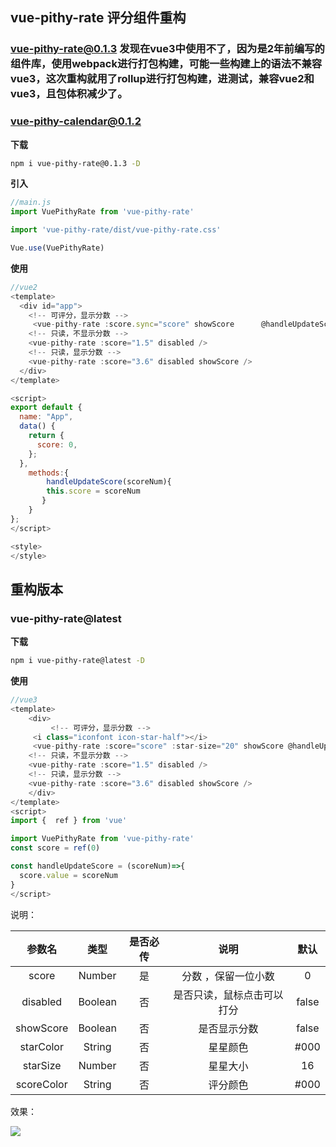 ## vue-pithy-rate 评分组件重构

### vue-pithy-rate@0.1.3 发现在vue3中使用不了，因为是2年前编写的组件库，使用webpack进行打包构建，可能一些构建上的语法不兼容vue3，这次重构就用了rollup进行打包构建，进测试，兼容vue2和vue3，且包体积减少了。

### vue-pithy-calendar@0.1.2

**下载**

```bash
npm i vue-pithy-rate@0.1.3 -D
```

**引入**
```js
//main.js
import VuePithyRate from 'vue-pithy-rate'

import 'vue-pithy-rate/dist/vue-pithy-rate.css'

Vue.use(VuePithyRate)
```

**使用**
```js
//vue2
<template>
  <div id="app">
    <!-- 可评分，显示分数 -->
     <vue-pithy-rate :score.sync="score" showScore      @handleUpdateScore="handleUpdateScore"/>
    <!-- 只读，不显示分数 -->
    <vue-pithy-rate :score="1.5" disabled />
    <!-- 只读，显示分数 -->
    <vue-pithy-rate :score="3.6" disabled showScore />
  </div>
</template>

<script>
export default {
  name: "App",
  data() {
    return {
      score: 0,
    };
  },
    methods:{
        handleUpdateScore(scoreNum){
        this.score = scoreNum
       }
    }
};
</script>

<style>
</style>
```


## 重构版本

### vue-pithy-rate@latest

**下载**

```bash
npm i vue-pithy-rate@latest -D
```

**使用**
```js
//vue3
<template>
    <div>
         <!-- 可评分，显示分数 -->
     <i class="iconfont icon-star-half"></i>
     <vue-pithy-rate :score="score" :star-size="20" showScore @handleUpdateScore="handleUpdateScore"/>
    <!-- 只读，不显示分数 -->
    <vue-pithy-rate :score="1.5" disabled />
    <!-- 只读，显示分数 -->
    <vue-pithy-rate :score="3.6" disabled showScore />
    </div>
</template>
<script>
import {  ref } from 'vue'

import VuePithyRate from 'vue-pithy-rate'
const score = ref(0)

const handleUpdateScore = (scoreNum)=>{
  score.value = scoreNum
}
</script>

```

说明：

|  参数名   |  类型   | 是否必传 |                 说明                  |    默认    |
| :-------: | :-----: | :------: | :-----------------------------------: | :-----:  |
|   score   | Number  |    是    |      分数 ，保留一位小数       | 0 |
| disabled  | Boolean |    否    | 是否只读，鼠标点击可以打分 | false |
| showScore | Boolean |    否    |        是否显示分数      | false |
| starColor | String |    否    |        星星颜色    | #000 | 
| starSize | Number |    否    |        星星大小    |  16 |
| scoreColor | String |    否    |        评分颜色    |  #000 |



效果：

![](https://i.loli.net/2021/05/11/B3QyHCUxEe9cji4.png)